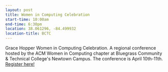 ```yaml
---
layout: post
title: Women in Computing Celebration
start-time: 10:00am
end-time: 6:30pm
location: 38.061296, -84.499932
location-title: BCTC
---
```


Grace Hopper Women in Computing Celebration. A regional conference hosted by the ACM Women in Computing chapter at Bluegrass Community & Technical College's Newtown Campus. The conference is April 10th-11th. [Register here!](http://kycc-wic.com)
